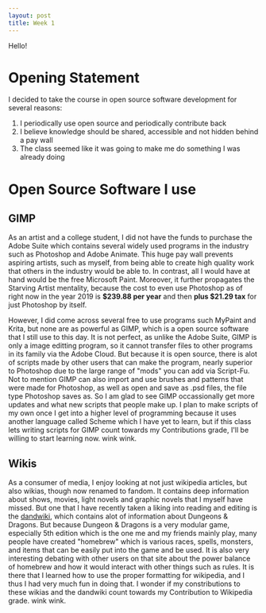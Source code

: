 ```yaml
---
layout: post
title: Week 1
---
```



Hello!

Opening Statement
======
I decided to take the course in open source software development for several reasons:
1. I periodically use open source and periodically contribute back
2. I believe knowledge should be shared, accessible and not hidden behind a pay wall
3. The class seemed like it was going to make me do something I was already doing

Open Source Software I use
======

GIMP
------
As an artist and a college student, I did not have the funds to purchase the Adobe Suite which contains several widely used programs in the industry such as Photoshop and Adobe Animate. This huge pay wall prevents aspiring artists, such as myself, from being able to create high quality work that others in the industry would be able to. In contrast, all I would have at hand would be the free Microsoft Paint. Moreover, it further propagates the Starving Artist mentality, because the cost to even use Photoshop as of right now in the year 2019 is **$239.88 per year** and then **plus $21.29 tax** for just Photoshop by itself. 

However, I did come across several free to use programs such MyPaint and Krita, but none are as powerful as GIMP, which is a open source software that I still use to this day. It is not perfect, as unlike the Adobe Suite, GIMP is only a image editting program, so it cannot transfer files to other programs in its family via the Adobe Cloud. But because it is open source, there is alot of scripts made by other users that can make the program, nearly superior to Photoshop due to the large range of "mods" you can add via Script-Fu. Not to mention GIMP can also import and use brushes and patterns that were made for Photoshop, as well as open and save as .psd files, the file type Photoshop saves as. So I am glad to see GIMP occassionally get more updates and what new scripts that people make up. I plan to make scripts of my own once I get into a higher level of programming because it uses another language called Scheme which I have yet to learn, but if this class lets writing scripts for GIMP count towards my Contributions grade, I'll be willing to start learning now. wink wink.

Wikis
------
As a consumer of media, I enjoy looking at not just wikipedia articles, but also wikias, though now renamed to fandom. It contains deep information about shows, movies, light novels and graphic novels that I myself have missed. But one that I have recently taken a liking into reading and editing is the [dandwiki](https://www.dandwiki.com), which contains alot of information about Dungeons & Dragons. But because Dungeon & Dragons is a very modular game, especially 5th edition which is the one me and my friends mainly play, many people have created "homebrew" which is various races, spells, monsters, and items that can be easily put into the game and be used. It is also very interesting debating with other users on that site about the power balance of homebrew and how it would interact with other things such as rules. It is there that I learned how to use the proper formatting for wikipedia, and I thus I had very much fun in doing that. I wonder if my constributions to these wikias and the dandwiki count towards my Contribution to Wikipedia grade. wink wink.
